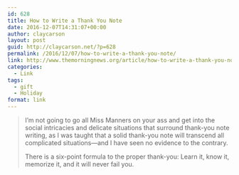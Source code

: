 ```yaml
---
id: 628
title: How to Write a Thank You Note
date: 2016-12-07T14:31:07+00:00
author: claycarson
layout: post
guid: http://claycarson.net/?p=628
permalink: /2016/12/07/how-to-write-a-thank-you-note/
link: http://www.themorningnews.org/article/how-to-write-a-thank-you-note
categories:
  - Link
tags:
  - gift
  - Holiday
format: link
---
```

> I’m not going to go all Miss Manners on your ass and get into the social intricacies and delicate situations that surround thank-you note writing, as I was taught that a solid thank-you note will transcend all complicated situations—and I have seen no evidence to the contrary.
> 
> There is a six-point formula to the proper thank-you: Learn it, know it, memorize it, and it will never fail you.